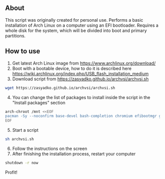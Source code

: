 ## About
This script was originally created for personal use. Performs a basic installation of Arch Linux on a computer using an EFI bootloader. Requires a whole disk for the system, which will be divided into boot and primary partitions.

## How to use

1. Get latest Arch Linux image from https://www.archlinux.org/download/
2. Boot with a bootable device, how to do it is described here https://wiki.archlinux.org/index.php/USB_flash_installation_medium
3. Download script from https://zasyadko.github.io/archvsi/archvsi.sh
```sh
wget https://zasyadko.github.io/archvsi/archvsi.sh
```
4. You can change the list of packages to install inside the script in the "Install packages" section
```sh
arch-chroot /mnt <<EOF
pacman -Sy --noconfirm base-devel bash-completion chromium efibootmgr gimp git gnome gnome-extra gnome-tweaks go graphviz grub libreoffice-fresh lshw mariadb nano nmon nodejs npm ntfs-3g openssh os-prober php remmina sudo transmission-gtk unrar vlc
EOF
```
5. Start a script
```sh
sh archvsi.sh
```
6. Follow the instructions on the screen
7. After finishing the installation process, restart your computer
```sh
shutdown -r now
```
Profit!
